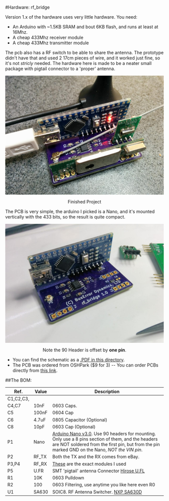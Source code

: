 #Hardware: rf_bridge

Version 1.x of the hardware uses very little hardware. You need:

  * An Arduino with ~1.5KB SRAM and bout 6KB flash, and runs at least at 16Mhz.
  * A cheap 433Mhz receiver module
  * A cheap 433Mhz transmitter module

The pcb also has a RF switch to be able to share the antenna. The prototype didn't have that and used 2 17cm pieces of wire, and it worked just fine, so it's not *stricly* needed. The hardware here is made to be a neater small package with pigtail connector to a 'proper' antenna.

<p align="center">
<img align="center" alt="Finished project" src="rf_bridge_assembled.jpg" width=800>
<p align="center">Finished Project</p>
</p>
The PCB is very simple, the arduino I picked is a Nano, and it's mounted vertically with the 433 bits, so the result is quite compact.
<p align="center">
<img align="center" alt="Finished project" src="rfbridge_arduidiot.jpg" width=800>
<p align="center">Note the 90 Header is offset by <b>one pin</b>.</p>
</p>

  * You can find the schematic as a [.PDF in this directory](rf_bridge_schematics.pdf). 
  * The PCB was ordered from OSHPark ($9 for 3) -- You can order PCBs directly from [this link](https://oshpark.com/shared_projects/YTztWeXs).

##The BOM:


|Ref.|Value|Description
|----|-------|-----------------------|
|C1,C2,C3,
C4,C7|10nF|0603 Caps.|
|C5|100nF|0604 Cap|
|C6|4.7uF|0805 Capacitor (Optional)|
|C8|10pF|0603 Cap (Optional)|
|P1|Nano|[Arduino Nano v3.0](https://www.amazon.co.uk/gp/product/B015MGHH6Q). Use 90 headers for mounting. Only use a 8 pins section of them, and the headers are NOT soldered from the first pin, but from the pin marked GND on the Nano, *NOT the VIN pin*.|
|P2|RF_TX|Both the TX and the RX comes from eBay.|
|P3,P4|RF_RX|[These](http://www.ebay.co.uk/itm/331805856615) are the exact modules I used|
|P5|U.FR|SMT 'pigtail' antenna Connector [Hirose U.FL](http://uk.farnell.com/hirose-hrs/u-fl-r-smt-1-10/rf-coaxial-u-fl-straight-jack/dp/1688077)|
|R1|10K|0603 Pulldown|
|R2|100|0603 Filtering, use anytime you like here even R0|
|U1|SA630|SOIC8. RF Antenna Switcher. [NXP SA630D](http://uk.farnell.com/nxp/sa630d-01-112/rf-switch-spdt-dc-1ghz-soic-8/dp/2400605) |



